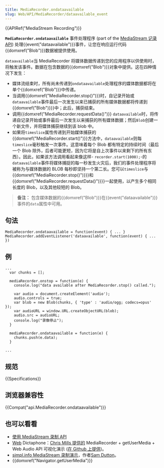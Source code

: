 ```yaml
---
title: MediaRecorder.ondataavailable
slug: Web/API/MediaRecorder/dataavailable_event
---
```

{{APIRef("MediaStream Recording")}}

**`MediaRecorder.ondataavailable`** 事件处理程序 (part of the [MediaStream 记录 API](/zh-CN/docs/Web/API/MediaStream_Recording_API)) 处理{{event("dataavailable")}}事件，让您在响应运行代码{{domxref("Blob")}}数据被提供使用。

`dataavailable`当 MediaRecorder 将媒体数据传递到您的应用程序以供使用时，将触发该事件。数据在包含数据的{{domxref("Blob")}}对象中提供。这在四种情况下发生：

- 媒体流结束时，所有尚未传递到`ondataavailable`处理程序的媒体数据都将在单个{{domxref("Blob")}}中传递。
- 当调用{{domxref("MediaRecorder.stop()")}}时，自记录开始或`dataavailable`事件最后一次发生以来已捕获的所有媒体数据都将传递到{{domxref("Blob")}}}中；此后，捕获结束。
- 调用{{domxref("MediaRecorder.requestData()")}} `dataavailable`时，将传递自记录开始或事件最后一次发生以来捕获的所有媒体数据；然后`Blob`创建一个新文件，并将媒体捕获继续到该 blob 中。
- 如果将`timeslice`属性传递到开始媒体捕获的{{domxref("MediaRecorder.start()")}}方法中，`dataavailable`则每`timeslice`毫秒触发一次事件。这意味着每个 Blob 都有特定的持续时间（最后一个 Blob 除外，后者可能更短，因为它将是自上次事件以来剩下的所有东西）。因此，如果该方法调用看起来像这样- `recorder.start(1000);`-的`dataavailable`事件将媒体捕捉的每一秒发生火灾后，我们的事件处理程序将被称为与媒体数据的 BLOB 每秒即坚持一个第二长。您可以`timeslice`与{{domxref("MediaRecorder.stop()")}}}和{{domxref("MediaRecorder.requestData()")}}}一起使用，以产生多个相同长度的 Blob，以及其他较短的 Blob。

> **备注：** 包含媒体数据的{{domxref("Blob")}}在{{event("dataavailable")}}事件的`data`属性中可用。

## 句法

```
MediaRecorder.ondataavailable = function(event) { ... }
MediaRecorder.addEventListener('dataavailable', function(event) { ... })
```

## 例

```
...
  var chunks = [];

  mediaRecorder.onstop = function(e) {
    console.log("data available after MediaRecorder.stop() called.");

    var audio = document.createElement('audio');
    audio.controls = true;
    var blob = new Blob(chunks, { 'type' : 'audio/ogg; codecs=opus' });
    var audioURL = window.URL.createObjectURL(blob);
    audio.src = audioURL;
    console.log("录像停止");
  }

  mediaRecorder.ondataavailable = function(e) {
    chunks.push(e.data);
  }

...
```

## 规范

{{Specifications}}

## 浏览器兼容性

{{Compat("api.MediaRecorder.ondataavailable")}}

## 也可以看看

- [使用 MediaStream 录制 API](/zh-CN/docs/Web/API/MediaStream_Recording_API)
- [Web](http://mdn.github.io/web-dictaphone/) Dictaphone：[Chris Mills 提供的](https://twitter.com/chrisdavidmills) MediaRecorder + getUserMedia + Web Audio API 可视化演示 ([在 Github 上提供](https://github.com/mdn/web-dictaphone/))。
- [simpl.info MediaStream 录制演示](http://simpl.info/mediarecorder/)，作者[Sam Dutton](https://twitter.com/sw12)。
- {{domxref("Navigator.getUserMedia")}}
